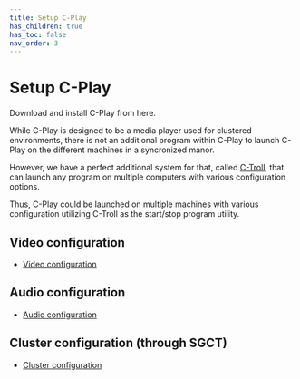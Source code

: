 ```yaml
---
title: Setup C-Play
has_children: true
has_toc: false
nav_order: 3
---
```


# Setup C-Play

Download and install C-Play from here. 

While C-Play is designed to be a media player used for clustered environments, there is not an additional program within C-Play to launch C-Play on the different machines in a syncronized manor.

However, we have a perfect additional system for that, called [C-Troll](https://github.com/c-toolbox/C-Troll), that can launch any program on multiple computers with various configuration options.

Thus, C-Play could be launched on multiple machines with various configuration utilizing C-Troll as the start/stop program utility.

## Video configuration
 - [Video configuration](guides/setup/video)

## Audio configuration
 - [Audio configuration](guides/setup/audio)

 ## Cluster configuration (through SGCT)
 - [Cluster configuration](guides/setup/sgct)